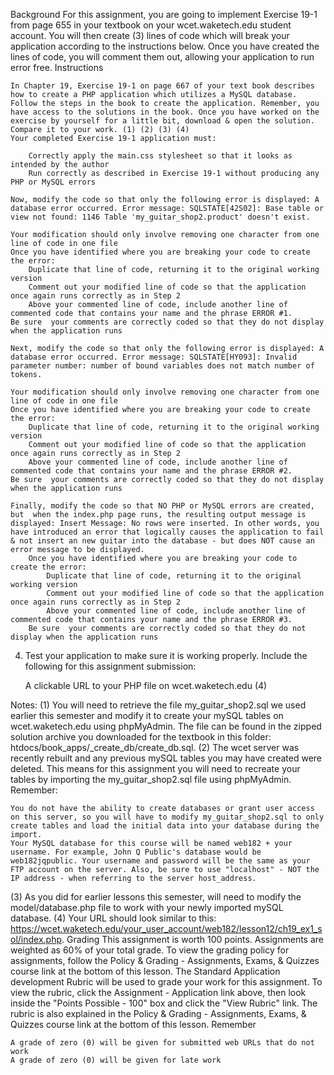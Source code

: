 
Background
For this assignment, you are going to implement Exercise 19-1 from page 655 in your textbook on your wcet.waketech.edu student account. You will then create (3) lines of code which will break your application according to the instructions below. Once you have created the lines of code, you will comment them out, allowing your application to run error free.
Instructions

    In Chapter 19, Exercise 19-1 on page 667 of your text book describes how to create a PHP application which utilizes a MySQL database. Follow the steps in the book to create the application. Remember, you have access to the solutions in the book. Once you have worked on the exercise by yourself for a little bit, download & open the solution. Compare it to your work. (1) (2) (3) (4)
    Your completed Exercise 19-1 application must:

        Correctly apply the main.css stylesheet so that it looks as intended by the author
        Run correctly as described in Exercise 19-1 without producing any PHP or MySQL errors

    Now, modify the code so that only the following error is displayed: A database error occurred. Error message: SQLSTATE[42S02]: Base table or view not found: 1146 Table 'my_guitar_shop2.product' doesn't exist.

    Your modification should only involve removing one character from one line of code in one file
    Once you have identified where you are breaking your code to create the error:
        Duplicate that line of code, returning it to the original working version
        Comment out your modified line of code so that the application once again runs correctly as in Step 2
        Above your commented line of code, include another line of commented code that contains your name and the phrase ERROR #1.
    Be sure  your comments are correctly coded so that they do not display when the application runs 

    Next, modify the code so that only the following error is displayed: A database error occurred. Error message: SQLSTATE[HY093]: Invalid parameter number: number of bound variables does not match number of tokens.

    Your modification should only involve removing one character from one line of code in one file
    Once you have identified where you are breaking your code to create the error:
        Duplicate that line of code, returning it to the original working version
        Comment out your modified line of code so that the application once again runs correctly as in Step 2
        Above your commented line of code, include another line of commented code that contains your name and the phrase ERROR #2.
    Be sure  your comments are correctly coded so that they do not display when the application runs 

    Finally, modify the code so that NO PHP or MySQL errors are created, but  when the index.php page runs, the resulting output message is displayed: Insert Message: No rows were inserted. In other words, you have introduced an error that logically causes the application to fail & not insert an new guitar into the database - but does NOT cause an error message to be displayed.
        Once you have identified where you are breaking your code to create the error:
            Duplicate that line of code, returning it to the original working version
            Comment out your modified line of code so that the application once again runs correctly as in Step 2
            Above your commented line of code, include another line of commented code that contains your name and the phrase ERROR #3.
        Be sure  your comments are correctly coded so that they do not display when the application runs 

4. Test your application to make sure it is working properly. Include the following for this assignment submission:

    A clickable URL to your PHP file on wcet.waketech.edu (4)

Notes:
(1) You will need to retrieve the file my_guitar_shop2.sql we used earlier this semester and modify it to create your mySQL tables on wcet.waketech.edu using phpMyAdmin. The file can be found in the zipped solution archive you downloaded for the textbook in this folder: htdocs/book_apps/_create_db/create_db.sql.
(2) The wcet server was recently rebuilt and any previous mySQL tables you may have created were deleted. This means for this assignment you will need to recreate your tables by importing the my_guitar_shop2.sql file using phpMyAdmin. Remember:

    You do not have the ability to create databases or grant user access on this server, so you will have to modify my_guitar_shop2.sql to only create tables and load the initial data into your database during the import.
    Your MySQL database for this course will be named web182 + your username. For example, John Q Public's database would be web182jqpublic. Your username and password will be the same as your FTP account on the server. Also, be sure to use "localhost" - NOT the IP address - when referring to the server host_address.

(3) As you did for earlier lessons this semester, will need to modify the model/database.php file to work with your newly imported mySQL database.
(4) Your URL should look similar to this: https://wcet.waketech.edu/your_user_account/web182/lesson12/ch19_ex1_sol/index.php.
Grading
This assignment is worth 100 points. Assignments are weighted as 60% of your total grade. To view the grading policy for assignments, follow the Policy & Grading - Assignments, Exams, & Quizzes course link at the bottom of this lesson.
The Standard Application development Rubric will be used to grade your work for this assignment. To view the rubric, click the Assignment - Application link above, then look inside the "Points Possible - 100" box and click the "View Rubric" link. The rubric is also explained in the Policy & Grading - Assignments, Exams, & Quizzes course link at the bottom of this lesson.
Remember

    A grade of zero (0) will be given for submitted web URLs that do not work
    A grade of zero (0) will be given for late work

